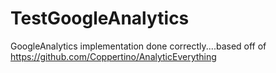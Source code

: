 TestGoogleAnalytics
===================

GoogleAnalytics implementation done correctly....based off of https://github.com/Coppertino/AnalyticEverything